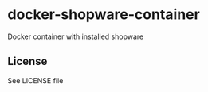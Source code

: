 # docker-shopware-container

Docker container with installed shopware

## License

See LICENSE file
